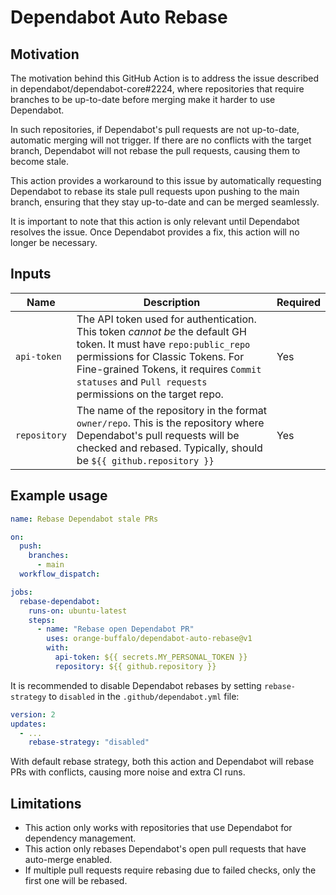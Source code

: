 # Dependabot Auto Rebase

## Motivation

The motivation behind this GitHub Action is to address the issue described in dependabot/dependabot-core#2224,
where repositories that require branches to be up-to-date before merging make it harder to use Dependabot.

In such repositories, if Dependabot's pull requests are not up-to-date, automatic merging will not trigger. If
there are no conflicts with the target branch, Dependabot will not rebase the pull requests,
causing them to become stale.

This action provides a workaround to this issue by automatically requesting Dependabot
to rebase its stale pull requests upon pushing to the main branch,
ensuring that they stay up-to-date and can be merged seamlessly.

It is important to note that this action is only relevant until Dependabot resolves the issue.
Once Dependabot provides a fix, this action will no longer be necessary.

## Inputs

| Name         | Description                                                                                                                                                                                                                                                    | Required |
|--------------|----------------------------------------------------------------------------------------------------------------------------------------------------------------------------------------------------------------------------------------------------------------|----------|
| `api-token`  | The API token used for authentication. This token *cannot be* the default GH token. It must have `repo:public_repo` permissions for Classic Tokens. For Fine-grained Tokens, it requires `Commit statuses` and `Pull requests` permissions on the target repo. | Yes |
| `repository` | The name of the repository in the format `owner/repo`. This is the repository where Dependabot's pull requests will be checked and rebased. Typically, should be `${{ github.repository }}`                                                                    | Yes      |

## Example usage

```yaml
name: Rebase Dependabot stale PRs

on:
  push:
    branches:
      - main
  workflow_dispatch:

jobs:
  rebase-dependabot:
    runs-on: ubuntu-latest
    steps:
      - name: "Rebase open Dependabot PR"
        uses: orange-buffalo/dependabot-auto-rebase@v1
        with:
          api-token: ${{ secrets.MY_PERSONAL_TOKEN }}
          repository: ${{ github.repository }}
```

It is recommended to disable Dependabot rebases by setting `rebase-strategy` to `disabled` in the
`.github/dependabot.yml` file:
```yaml
version: 2
updates:
  - ...
    rebase-strategy: "disabled"
```
With default rebase strategy, both this action and Dependabot will rebase PRs with conflicts, 
causing more noise and extra CI runs.

## Limitations

* This action only works with repositories that use Dependabot for dependency management.
* This action only rebases Dependabot's open pull requests that have auto-merge enabled.
* If multiple pull requests require rebasing due to failed checks, only the first one will be rebased.
